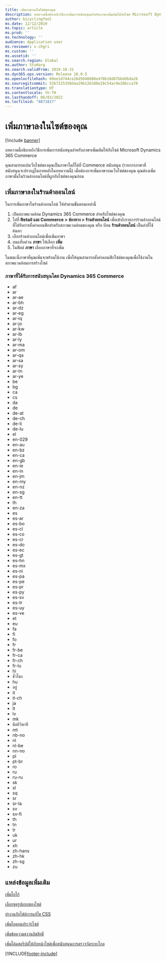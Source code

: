 ```yaml
---
title: เพิ่มภาษาลงในไซต์ของคุณ
description: บทความนี้อธิบายถึงวิธีการเพิ่มการสนับสนุนสำหรับภาษาเพิ่มเติมให้กับไซต์ Microsoft Dynamics 365 Commerce
author: bicyclingfool
ms.date: 12/12/2019
ms.topic: article
ms.prod: ''
ms.technology: ''
audience: Application user
ms.reviewer: v-chgri
ms.custom: ''
ms.assetid: ''
ms.search.region: Global
ms.author: StuHarg
ms.search.validFrom: 2019-10-31
ms.dyn365.ops.version: Release 10.0.5
ms.openlocfilehash: 69ee1d744ce26d5040d80e470b18d87bbddbda26
ms.sourcegitcommit: 52b7225350daa29b1263d8e29c54ac9e20bcca70
ms.translationtype: HT
ms.contentlocale: th-TH
ms.lasthandoff: 06/03/2022
ms.locfileid: "8871817"
---
```

# <a name="add-languages-to-your-site"></a>เพิ่มภาษาลงในไซต์ของคุณ

[!include [banner](includes/banner.md)]

บทความนี้อธิบายถึงวิธีการเพิ่มการสนับสนุนสำหรับภาษาเพิ่มเติมให้กับไซต์ Microsoft Dynamics 365 Commerce

คุณสามารถแปลเว็บไซต์ของคุณเป็นภาษาใดก็ได้ที่ Commerce สนับสนุน (รายการภาษาที่สนับสนุนจะปรากฏในภายหลังในบทความนี้) เมื่อต้องการเพิ่มภาษาบนเว็บไซต์ของคุณ คุณต้องเพิ่มภาษานั้นในร้านค้าออนไลน์ที่ผูกกับไซต์ของคุณก่อน

## <a name="add-a-language-to-an-online-store"></a>เพิ่มภาษาลงในร้านค้าออนไลน์

ในการเพิ่มภาษาในร้านค้าออนไลน์ ให้ทำตามขั้นตอนเหล่านี้

1. เปิดสภาพแวดล้อม Dynamics 365 Commerce สำหรับไซต์ของคุณ
1. ไปที่ **Retail และ Commerce \> ช่องทาง \> ร้านค้าออนไลน์** เพื่อเข้าถึงรายการร้านค้าออนไลน์ที่ได้รับการตั้งค่าคอนฟิกสำหรับสภาพแวดล้อมของคุณ หรือ ป้อน **ร้านค้าออนไลน์** เป็นคำที่ใช้ค้นหา
1. เลือกร้านค้าออนไลน์เพื่อเพิ่มภาษา
1. บนแท็บด่วน **ภาษา** ให้เลือก **เพิ่ม**
1. ในฟิลด์ **ภาษา** เลือกภาษาที่จะเพิ่ม

ในขณะนี้ภาษาที่คุณเพิ่มจะพร้อมใช้งาน เพื่อให้คุณสามารถตั้งค่าคอนฟิกไซต์ของคุณเพื่อใช้งานในสภาพแวดล้อมการสร้างไซต์

### <a name="languages-that-are-supported-by-dynamics-365-commerce"></a>ภาษาที่ได้รับการสนับสนุนโดย Dynamics 365 Commerce

- af
- ar
- ar-ae
- ar-bh
- ar-dz
- ar-eg
- ar-iq
- ar-jo
- ar-kw
- ar-lb
- ar-ly
- ar-ma
- ar-om
- ar-qa
- ar-sa
- ar-sy
- ar-tn
- ar-ye
- be
- bg
- ca
- cs
- da
- de
- de-at
- de-ch
- de-li
- de-lu
- el
- en-029
- en-au
- en-bz
- en-ca
- en-gb
- en-ie
- en-in
- en-jm
- en-my
- en-nz
- en-sg
- en-tt
- th
- en-za
- es
- es-ar
- es-bo
- es-cl
- es-co
- es-cr
- es-do
- es-ec
- es-gt
- es-hn
- es-mx
- es-ni
- es-pa
- es-pe
- es-pr
- es-py
- es-sv
- es-tr
- es-uy
- es-ve
- et
- eu
- fa
- fi
- fo
- fr
- fr-be
- fr-ca
- fr-ch
- fr-lu
- hi
- ชั่วโมง
- hu
- อยู่
- it
- it-ch
- ja
- lt
- lv
- mk
- มิลลิวินาที
- mt
- nb-no
- nl
- nl-be
- nn-no
- pl
- pt-br
- ro
- ru
- ru-ru
- sk
- sl
- sq
- sr
- sr-la
- sv
- sv-fi
- th
- tn
- tr
- uk
- ur
- xh
- zh-hans
- zh-hk
- zh-sg
- zu

## <a name="additional-resources"></a>แหล่งข้อมูลเพิ่มเติม

[เพิ่มโลโก้](add-logo.md)

[เลือกชุดรูปแบบของไซต์](select-site-theme.md)

[ทำงานกับไฟล์การแก้ไข CSS](css-override-files.md)

[เพิ่มไอคอนประจำไซต์](add-favicon.md)

[เพิ่มข้อความสงวนลิขสิทธิ์](add-copyright-notice.md)

[เพิ่มโค้ดสคริปต์ให้กับหน้าไซต์เพื่อสนับสนุนการตรวจวัดระยะไกล](add-telemetry.md)


[!INCLUDE[footer-include](../includes/footer-banner.md)]
